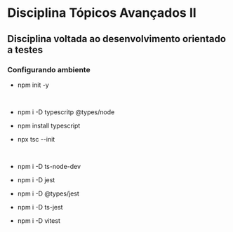 # Disciplina Tópicos Avançados II
## Disciplina voltada ao desenvolvimento orientado a testes

### Configurando ambiente

 - npm init -y

<br/>

 - npm i -D typescritp @types/node

 - npm install typescript

 - npx tsc --init

<br/>

 - npm i -D ts-node-dev

 - npm i -D jest

 - npm i -D @types/jest

 - npm i -D ts-jest

 - npm i -D vitest

